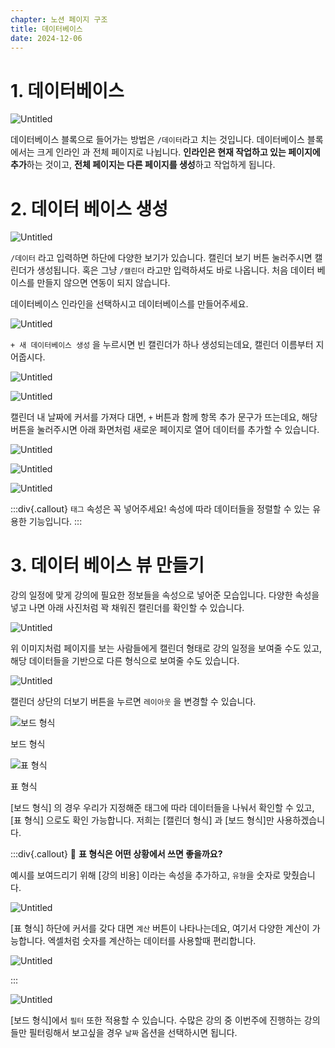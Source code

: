 ```yaml
---
chapter: 노션 페이지 구조
title: 데이터베이스
date: 2024-12-06
---
```


# 1. 데이터베이스

![Untitled](/images/essentials-notion/2_5_Untitled.png)

데이터베이스 블록으로 들어가는 방법은 `/데이터`라고 치는 것입니다. 데이터베이스 블록에서는 크게 인라인 과 전체 페이지로 나뉩니다. **인라인은 현재 작업하고 있는 페이지에 추가**하는 것이고, **전체 페이지는 다른 페이지를 생성**하고 작업하게 됩니다.

# 2. 데이터 베이스 생성

![Untitled](/images/essentials-notion/2_5_Untitled%201.png)

`/데이터` 라고 입력하면 하단에 다양한 보기가 있습니다. 캘린더 보기 버튼 눌러주시면 캘린더가 생성됩니다. 혹은 그냥 `/캘린더` 라고만 입력하셔도 바로 나옵니다. 처음 데이터 베이스를 만들지 않으면 연동이 되지 않습니다.

데이터베이스 인라인을 선택하시고 데이터베이스를 만들어주세요.

![Untitled](/images/essentials-notion/2_5_Untitled%202.png)

`+ 새 데이터베이스 생성` 을 누르시면 빈 캘린더가 하나 생성되는데요, 캘린더 이름부터 지어줍시다.

![Untitled](/images/essentials-notion/2_5_Untitled%203.png)

![Untitled](/images/essentials-notion/2_5_Untitled%204.png)

캘린더 내 날짜에 커서를 가져다 대면, `+` 버튼과 함께 항목 추가 문구가 뜨는데요, 해당 버튼을 눌러주시면 아래 화면처럼 새로운 페이지로 열어 데이터를 추가할 수 있습니다. 

![Untitled](/images/essentials-notion/2_5_Untitled%205.png)

![Untitled](/images/essentials-notion/2_5_Untitled%206.png)

![Untitled](/images/essentials-notion/2_5_Untitled%207.png)

:::div{.callout}
`태그` 속성은 꼭 넣어주세요! 속성에 따라 데이터들을 정렬할 수 있는 유용한 기능입니다.
:::

# 3. 데이터 베이스 뷰 만들기

강의 일정에 맞게 강의에 필요한 정보들을 속성으로 넣어준 모습입니다. 다양한 속성을 넣고 나면 아래 사진처럼 꽉 채워진 캘린더를 확인할 수 있습니다. 

![Untitled](/images/essentials-notion/2_5_Untitled%208.png)

위 이미지처럼 페이지를 보는 사람들에게 캘린더 형태로 강의 일정을 보여줄 수도 있고, 
해당 데이터들을 기반으로 다른 형식으로 보여줄 수도 있습니다.

![Untitled](/images/essentials-notion/2_5_Untitled%209.png)

캘린더 상단의 더보기 버튼을 누르면 `레이아웃` 을 변경할 수 있습니다.

![보드 형식](/images/essentials-notion/2_5_Untitled%2010.png)

보드 형식

![표 형식](/images/essentials-notion/2_5_Untitled%2011.png)

표 형식

[보드 형식] 의 경우 우리가 지정해준 태그에 따라 데이터들을 나눠서 확인할 수 있고, [표 형식] 으로도 확인 가능합니다. 저희는 [캘린더 형식] 과 [보드 형식]만 사용하겠습니다.

:::div{.callout}
🚨 **표 형식은 어떤 상황에서 쓰면 좋을까요?**

예시를 보여드리기 위해 [강의 비용] 이라는 속성을 추가하고, `유형`을 숫자로 맞췄습니다.

![Untitled](/images/essentials-notion/2_5_Untitled%2012.png)

[표 형식] 하단에 커서를 갖다 대면 `계산` 버튼이 나타나는데요, 여기서 다양한 계산이 가능합니다. 엑셀처럼 숫자를 계산하는 데이터를 사용할때 편리합니다. 

![Untitled](/images/essentials-notion/2_5_Untitled%2013.png)

:::

![Untitled](/images/essentials-notion/2_5_Untitled%2014.png)

[보드 형식]에서 `필터` 또한 적용할 수 있습니다. 수많은 강의 중 이번주에 진행하는 강의들만 필터링해서 보고싶을 경우 `날짜` 옵션을 선택하시면 됩니다.